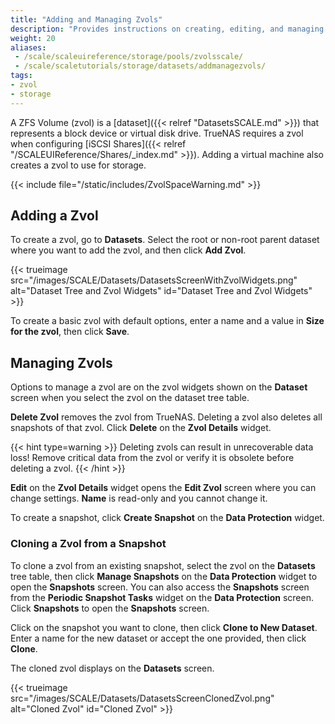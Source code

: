 ```yaml
---
title: "Adding and Managing Zvols"
description: "Provides instructions on creating, editing, and managing zvols."
weight: 20
aliases:
 - /scale/scaleuireference/storage/pools/zvolsscale/
 - /scale/scaletutorials/storage/datasets/addmanagezvols/
tags: 
- zvol
- storage
---
```


A ZFS Volume (zvol) is a [dataset]({{< relref "DatasetsSCALE.md" >}}) that represents a block device or virtual disk drive.
TrueNAS requires a zvol when configuring [iSCSI Shares]({{< relref "/SCALEUIReference/Shares/_index.md" >}}).
Adding a virtual machine also creates a zvol to use for storage.

{{< include file="/static/includes/ZvolSpaceWarning.md" >}}

## Adding a Zvol
To create a zvol, go to **Datasets**.
Select the root or non-root parent dataset where you want to add the zvol, and then click **Add Zvol**.

{{< trueimage src="/images/SCALE/Datasets/DatasetsScreenWithZvolWidgets.png" alt="Dataset Tree and Zvol Widgets" id="Dataset Tree and Zvol Widgets" >}}

To create a basic zvol with default options, enter a name and a value in **Size for the zvol**, then click **Save**.

## Managing Zvols
Options to manage a zvol are on the zvol widgets shown on the **Dataset** screen when you select the zvol on the dataset tree table.

**Delete Zvol** removes the zvol from TrueNAS.
Deleting a zvol also deletes all snapshots of that zvol. Click **Delete** on the **Zvol Details** widget.

{{< hint type=warning >}}
Deleting zvols can result in unrecoverable data loss!
Remove critical data from the zvol or verify it is obsolete before deleting a zvol.
{{< /hint >}}

**Edit** on the **Zvol Details** widget opens the **Edit Zvol** screen where you can change settings. **Name** is read-only and you cannot change it.

To create a snapshot, click **Create Snapshot** on the **Data Protection** widget.

### Cloning a Zvol from a Snapshot
To clone a zvol from an existing snapshot, select the zvol on the **Datasets** tree table, then click **Manage Snapshots** on the **Data Protection** widget to open the **Snapshots** screen.
You can also access the **Snapshots** screen from the **Periodic Snapshot Tasks** widget on the **Data Protection** screen.
Click **Snapshots** to open the **Snapshots** screen.

Click on the snapshot you want to clone, then click **Clone to New Dataset**.
Enter a name for the new dataset or accept the one provided, then click **Clone**.

The cloned zvol displays on the **Datasets** screen.

{{< trueimage src="/images/SCALE/Datasets/DatasetsScreenClonedZvol.png" alt="Cloned Zvol" id="Cloned Zvol" >}}
